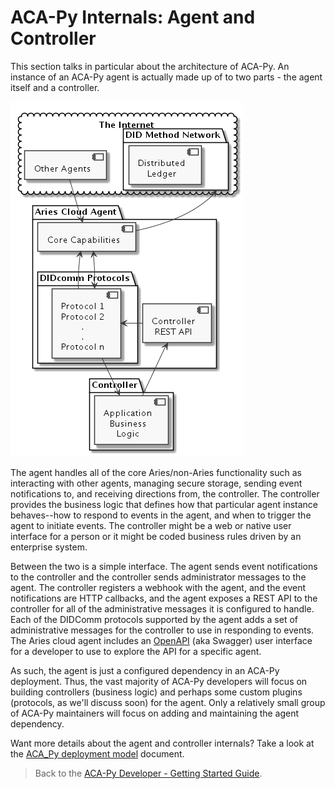# ACA-Py Internals: Agent and Controller

This section talks in particular about the architecture of ACA-Py. An instance of an ACA-Py agent is actually made up of to two parts - the agent itself and a controller.

![ACA-Py Deployment Overview](../assets/deploymentModel-full.png "ACA-Py Deployment Overview")

The agent handles all of the core Aries/non-Aries functionality such as interacting with other agents, managing secure storage, sending event notifications to, and receiving directions from, the controller. The controller provides the business logic that defines how that particular agent instance behaves--how to respond to events in the agent, and when to trigger the agent to initiate events. The controller might be a web or native user interface for a person or it might be coded business rules driven by an enterprise system.

Between the two is a simple interface. The agent sends event notifications to the controller and the controller sends administrator messages to the agent. The controller registers a webhook with the agent, and the event notifications are HTTP callbacks, and the agent exposes a REST API to the controller for all of the administrative messages it is configured to handle. Each of the DIDComm protocols supported by the agent adds a set of administrative messages for the controller to use in responding to events. The Aries cloud agent includes an [OpenAPI](https://swagger.io/tools/swagger-ui/) (aka Swagger) user interface for a developer to use to explore the API for a specific agent.

As such, the agent is just a configured dependency in an ACA-Py deployment. Thus, the vast majority of ACA-Py developers will focus on building controllers (business logic) and perhaps some custom plugins (protocols, as we'll discuss soon) for the agent. Only a relatively small group of ACA-Py maintainers will focus on adding and maintaining the agent dependency.

Want more details about the agent and controller internals? Take a look at the [ACA_Py deployment model](../deploying/deploymentModel.md) document.

> Back to the [ACA-Py Developer - Getting Started Guide](./README.md).
>